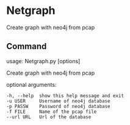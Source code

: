 # Netgraph
Create graph with neo4j from pcap

## Command

usage: Netgraph.py [options]

Create graph with neo4j from pcap

optional arguments:

    -h, --help  show this help message and exit
    -u USER     Username of neo4j database
    -p PASSW    Password of neo4j database
    -f FILE     Name of the pcap file
    --url URL   Url of the database
